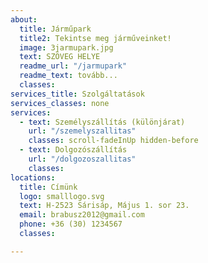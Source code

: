 ```yaml
---
about:
  title: Járműpark
  title2: Tekintse meg járműveinket!
  image: 3jarmupark.jpg
  text: SZÖVEG HELYE
  readme_url: "/jarmupark"
  readme_text: tovább...
  classes: 
services_title: Szolgáltatások
services_classes: none  
services:
  - text: Személyszállítás (különjárat)
    url: "/szemelyszallitas"
    classes: scroll-fadeInUp hidden-before
  - text: Dolgozószállítás
    url: "/dolgozoszallitas"
    classes:
locations:
  title: Címünk
  logo: smalllogo.svg
  text: H-2523 Sárisáp, Május 1. sor 23.
  email: brabusz2012@gmail.com
  phone: +36 (30) 1234567
  classes:

---
```

